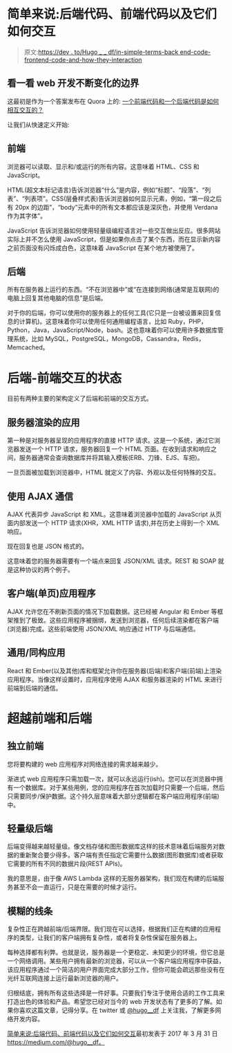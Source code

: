 # 简单来说:后端代码、前端代码以及它们如何交互

> 原文:[https://dev . to/Hugo _ _ df/in-simple-terms-back end-code-frontend-code-and-how-they-interaction](https://dev.to/hugo__df/in-simple-terms-backend-code-frontend-code-and-how-they-interact)

## 看一看 web 开发不断变化的边界

这最初是作为一个答案发布在 Quora 上的:
[一个前端代码和一个后端代码是如何相互交互的？](https://www.quora.com/How-does-a-frontend-code-and-a-backend-code-interact-with-each-other/)

让我们从快速定义开始:

## 前端

浏览器可以读取、显示和/或运行的所有内容。这意味着 HTML、CSS 和 JavaScript。

HTML(超文本标记语言)告诉浏览器“什么”是内容，例如“标题”、“段落”、“列表”、“列表项”。CSS(层叠样式表)告诉浏览器如何显示元素，例如，“第一段之后有 20px 的边距”，“body”元素中的所有文本都应该是深灰色，并使用 Verdana 作为其字体”。

JavaScript 告诉浏览器如何使用轻量级编程语言对一些交互做出反应。很多网站实际上并不怎么使用 JavaScript，但是如果你点击了某个东西，而在显示新内容之前页面没有闪烁成白色，这意味着 JavaScript 在某个地方被使用了。

## 后端

所有在服务器上运行的东西。“不在浏览器中”或“在连接到网络(通常是互联网)的电脑上回复其他电脑的信息”是后端。

对于你的后端，你可以使用你的服务器上的任何工具(它只是一台被设置来回复信息的计算机)。这意味着你可以使用任何通用编程语言，比如 Ruby，PHP，Python，Java，JavaScript/Node，bash。这也意味着你可以使用许多数据库管理系统，比如 MySQL，PostgreSQL，MongoDB，Cassandra，Redis，Memcached。

# 后端-前端交互的状态

目前有两种主要的架构定义了后端和前端的交互方式。

## 服务器渲染的应用

第一种是对服务器呈现的应用程序的直接 HTTP 请求。这是一个系统，通过它浏览器发送一个 HTTP 请求，服务器回复一个 HTML 页面。在收到请求和响应之间，服务器通常会查询数据库并将其输入模板(ERB、刀锋、EJS、车把)。

一旦页面被加载到浏览器中，HTML 就定义了内容、外观以及任何特殊的交互。

## 使用 AJAX 通信

AJAX 代表异步 JavaScript 和 XML。这意味着浏览器中加载的 JavaScript 从页面内部发送一个 HTTP 请求(XHR，XML HTTP 请求),并在历史上得到一个 XML 响应。

现在回复也是 JSON 格式的。

这意味着您的服务器需要有一个端点来回复 JSON/XML 请求。REST 和 SOAP 就是这种协议的两个例子。

## 客户端(单页)应用程序

AJAX 允许您在不刷新页面的情况下加载数据。这已经被 Angular 和 Ember 等框架推到了极致。这些应用程序被捆绑，发送到浏览器，任何后续渲染都在客户端(浏览器)完成。这些前端使用 JSON/XML 响应通过 HTTP 与后端通信。

## 通用/同构应用

React 和 Ember(以及其他)库和框架允许你在服务器(后端)和客户端(前端)上渲染应用程序。当像这样设置时，应用程序使用 AJAX 和服务器渲染的 HTML 来进行前端到后端的通信。

# 超越前端和后端

## 独立前端

您将要构建的 web 应用程序对网络连接的需求越来越少。

渐进式 web 应用程序只需加载一次，就可以永远运行(ish)。您可以在浏览器中拥有一个数据库。对于某些用例，您的应用程序在首次加载时只需要一个后端，然后只需要同步/保护数据。这个持久层意味着大部分逻辑都在客户端应用程序(前端)中。

## 轻量级后端

后端变得越来越轻量级。像文档存储和图形数据库这样的技术意味着后端服务对数据的重新聚合要少得多。客户端有责任指定它需要什么数据(图形数据库)或者获取它需要的所有不同的数据片段(REST APIs)。

我的意思是，由于像 AWS Lambda 这样的无服务器架构，我们现在构建的后端服务甚至不会一直运行，只是在需要的时候才运行。

## 模糊的线条

复杂性正在跨越前端/后端界限。我们现在可以选择，根据我们正在构建的应用程序的类型，让我们的客户端拥有复杂性，或者将复杂性保留在服务器上。

每种选择都有利弊。也就是说，服务器是一个更稳定、未知更少的环境，但它总是一个网络调用。某些用户拥有最新的浏览器，可以从一个客户端应用程序中获益，该应用程序通过一个简洁的用户界面完成大部分工作，但你可能会疏远那些没有在光纤互联网连接上运行最新浏览器的用户。

归根结底，拥有所有这些选择是一件好事。只要我们专注于使用合适的工作工具来打造出色的体验和产品。希望您已经对当今的 web 开发状态有了更多的了解。如果你喜欢这篇文章，记得分享。在 twitter 或 [@hugo__df](https://twitter.com/hugo__df) 上关注我，了解更多网络开发内容。

[简单来说:后端代码、前端代码以及它们如何交互](https://hackernoon.com/in-simple-terms-backend-code-frontend-code-and-how-they-interact-2485c5a1bbd2)最初发表于 2017 年 3 月 31 日 https://medium.com/@hugo__df。